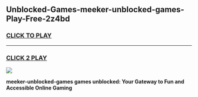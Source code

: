 
## Unblocked-Games-meeker-unblocked-games-Play-Free-2z4bd
<h3>
<a href="https://premium76.site?title=meeker-unblocked-games&ref=18A1">CLICK TO PLAY</a></h3>
<hr>

<h3>
<a href="https://premium76.site?title=meeker-unblocked-games&ref=18A1">CLICK 2 PLAY</a>
  
</h3>

<a href="https://premium76.site?title=meeker-unblocked-games&ref=18A1"><img src="https://clearcache.store/games.png"></a>


**meeker-unblocked-games games unblocked: Your Gateway to Fun and Accessible Online Gaming**
